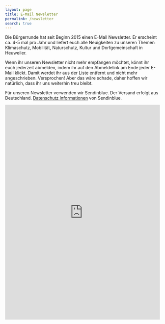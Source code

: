 ```yaml
---
layout: page
title: E-Mail Newsletter
permalink: /newsletter
search: true
---
```

Die Bürgerrunde hat seit Beginn 2015 einen E-Mail Newsletter. Er erscheint ca. 4-5 mal pro Jahr und liefert euch alle Neuigkeiten zu unseren Themen Klimaschutz, Mobilität, Naturschutz, Kultur und Dorfgemeinschaft in Heuweiler.

Wenn ihr unseren Newsletter nicht mehr empfangen möchtet, könnt ihr euch jederzeit abmelden, indem ihr auf den Abmeldelink am Ende jeder E-Mail klickt. Damit werdet ihr aus der Liste entfernt und nicht mehr angeschrieben. Versprochen! Aber das wäre schade, daher hoffen wir natürlich, dass ihr uns weiterhin treu bleibt. 

Für unseren Newsletter verwenden wir Sendinblue. Der Versand erfolgt aus Deutschland. [Datenschutz Informationen](https://de.sendinblue.com/datenschutz-uebersicht/) von Sendinblue.

<iframe width="540" height="700" src="https://10b0f4d9.sibforms.com/serve/MUIEAI09YtWekyADdtpZYnttARQhBj73fI6P5SG4LhzwbI8zITAvISDICwUEtYEcJGsvDvP7av3uFSw4CGIBspO2BbFOoqHZy0OTBJIIE8Bt9vcLThVqtkyR7QpJEOyRiKGtNQTz6XqtkWSA1hmxsfc89fogVbh30-y1UvNqMepZvr6ssx_xDG7v8jHpCyERgbVLOxiZ0s5DU0lV" frameborder="0" scrolling="auto" allowfullscreen style="display: block;margin-left: auto;margin-right: auto;max-width: 100%;"></iframe>
